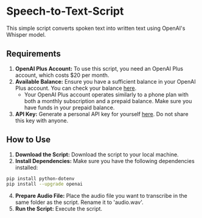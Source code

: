 # Speech-to-Text-Script

This simple script converts spoken text into written text using OpenAI's Whisper model.

## Requirements  

1. **OpenAI Plus Account:** To use this script, you need an OpenAI Plus account, which costs $20 per month.
2. **Available Balance:** Ensure you have a sufficient balance in your OpenAI Plus account. You can check your balance [here](https://platform.openai.com/account/billing/overview).
   - Your OpenAI Plus account operates similarly to a phone plan with both a monthly subscription and a prepaid balance. Make sure you have funds in your prepaid balance.
4. **API Key:** Generate a personal API key for yourself [here](https://platform.openai.com/api-keys). Do not share this key with anyone.

## How to Use  

1. **Download the Script:** Download the script to your local machine.
2. **Install Dependencies:** Make sure you have the following dependencies installed:

```bash
pip install python-dotenv
pip install --upgrade openai
```

4. **Prepare Audio File:** Place the audio file you want to transcribe in the same folder as the script. Rename it to 'audio.wav'.
5. **Run the Script:** Execute the script.
